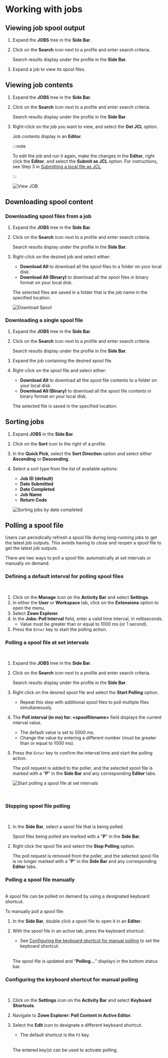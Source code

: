 # Working with jobs

## Viewing job spool output

1. Expand the **JOBS** tree in the **Side Bar**.
2. Click on the **Search** icon next to a profile and enter search criteria.

   Search results display under the profile in the **Side Bar**.

3. Expand a job to view its spool files.

## Viewing job contents

1. Expand the **JOBS** tree in the **Side Bar**.
2. Click on the **Search** icon next to a profile and enter search criteria.

   Search results display under the profile in the **Side Bar**.
3. Right-click on the job you want to view, and select the **Get JCL** option.

   Job contents display in an **Editor**.

   :::note

   To edit the job and run it again, make the changes in the **Editor**, right click the **Editor**, and select the **Submit as JCL** option. For instructions, see Step 3 in [Submitting a local file as JCL](../user-guide/ze-working-with-data-sets.md#submitting-a-local-file-as-jcl).

   :::

   ![View JOB](../images/ze/ZE-jobs-get-jcl.gif)

## Downloading spool content

### Downloading spool files from a job

1. Expand the **JOBS** tree in the **Side Bar**.
2. Click on the **Search** icon next to a profile and enter search criteria.

   Search results display under the profile in the **Side Bar**.
3. Right-click on the desired job and select either:

   - **Download All** to download all the spool files to a folder on your local disk.
   - **Download All (Binary)** to download all the spool files in binary format on your local disk.

   The selected files are saved in a folder that is the job name in the specified location.

   ![Download Spool](../images/ze/ZE-jobs-download-spool.gif)

### Downloading a single spool file

1. Expand the **JOBS** tree in the **Side Bar**.
2. Click on the **Search** icon next to a profile and enter search criteria.

   Search results display under the profile in the **Side Bar**.
3. Expand the job containing the desired spool file.
4. Right-click on the spool file and select either:

   - **Download All** to download all the spool file contents to a folder on your local disk.
   - **Download All (Binary)** to download all the spool file contents in binary format on your local disk.

   The selected file is saved in the specified location.

## Sorting jobs

1. Expand **JOBS** in the **Side Bar**.
2. Click on the **Sort** icon to the right of a profile.
3. In the **Quick Pick**, select the **Sort Direction** option and select either **Ascending** or **Descending**.
4. Select a sort type from the list of available options:
   - **Job ID (default)**
   - **Date Submitted**
   - **Date Completed**
   - **Job Name**
   - **Return Code**

   ![Sorting jobs by date completed](../images/ze/ZE-sorting-jobs-by-date-completed.gif)

## Polling a spool file

Users can periodically refresh a spool file during long-running jobs to get the latest job outputs. This avoids having to close and reopen a spool file to get the latest job outputs.

There are two ways to poll a spool file: automatically at set intervals or manually on demand.

### Defining a default interval for polling spool files
<br/>

1. Click on the **Manage** icon on the **Activity Bar** and select **Settings**.
2. In either the **User** or **Workspace** tab, click on the **Extensions** option to open the menu.
3. Select **Zowe Explorer**.
4. In the **Jobs: Poll Interval** field, enter a valid time interval, in milliseconds.
 	- Value must be greater than or equal to 1000 ms (or 1 second).
5. Press the `Enter` key to start the polling action.

### Polling a spool file at set intervals
<br/>

1. Expand the **JOBS** tree in the **Side Bar**.
2. Click on the **Search** icon next to a profile and enter search criteria.

   Search results display under the profile in the **Side Bar**.
3. Right click on the desired spool file and select the **Start Polling** option.
    - Repeat this step with additional spool files to poll multiple files simultaneously.
4. The **Poll interval (in ms) for: &lt;spoolfilename&gt;** field displays the current interval value.
    - The default value is set to 5000 ms.
    - Change the value by entering a different number (must be greater than or equal to 1000 ms).
5. Press the `Enter` key to confirm the interval time and start the polling action.

   The poll request is added to the poller, and the selected spool file is marked with a "**P**" in the **Side Bar** and any corresponding **Editor** tabs.

   ![Start polling a spool file at set intervals](../images/ze/ZE-start-polling-V2.gif)

<br/>

### Stopping spool file polling
<br/>

1. In the **Side Bar**, select a spool file that is being polled.

   Spool files being polled are marked with a "**P**" in the **Side Bar**.

2. Right click the spool file and select the **Stop Polling** option.

   The poll request is removed from the poller, and the selected spool file is no longer marked with a "**P**" in the **Side Bar** and any corresponding **Editor** tabs.

### Polling a spool file manually

<br/>A spool file can be polled on demand by using a designated keyboard shortcut.

To manually poll a spool file:

1. In the **Side Bar**, double click a spool file to open it in an **Editor**.
2. With the spool file in an active tab, press the keyboard shortcut.
    - See [Configuring the keyboard shortcut for manual polling](#Configuring-the-keyboard-shortcut-for-manual-polling) to set the keyboard shortcut.

   <br/>
   
   The spool file is updated and "**Polling...**" displays in the bottom status bar.

### Configuring the keyboard shortcut for manual polling
<br/>

1. Click on the **Settings** icon on the **Activity Bar** and select **Keyboard Shortcuts**.

2. Navigate to **Zowe Explorer: Poll Content in Active Editor**.
3. Select the **Edit** icon to designate a different keyboard shortcut.
    - The default shortcut is the `F5` key.
    <br/>

    The entered key(s) can be used to activate polling.
